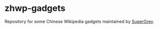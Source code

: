 # zhwp-gadgets
Repository for some Chinese Wikipedia gadgets maintained by [SuperGrey](https://meta.wikimedia.org/wiki/User:SuperGrey).